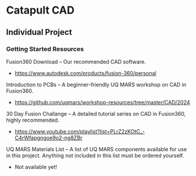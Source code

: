 # Catapult CAD

## Individual Project

### Getting Started Resources
Fusion360 Download – Our recommended CAD software. 
- https://www.autodesk.com/products/fusion-360/personal

Introduction to PCBs – A beginner-friendly UQ MARS workshop on CAD in Fusion360. 
- https://github.com/uqmars/workshop-resources/tree/master/CAD/2024

30 Day Fusion Challange – A detailed tutorial series on CAD in Fusion360, highly recommended. 
- https://www.youtube.com/playlist?list=PLrZ2zKOtC_-C4rWfapgngoe9o2-ng8ZBr

UQ MARS Materials List – A list of UQ MARS components available for use in this project. Anything not included in this list must be ordered yourself.
- Not available yet!